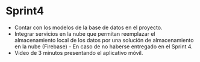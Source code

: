 # Sprint4

* Contar con los modelos de la base de datos en el proyecto.
* Integrar servicios en la nube que permitan reemplazar el almacenamiento local de los datos por una solución de almacenamiento en la nube (Firebase) - En caso de no haberse entregado en el Sprint 4.
*  Video de 3 minutos presentando el aplicativo móvil.
